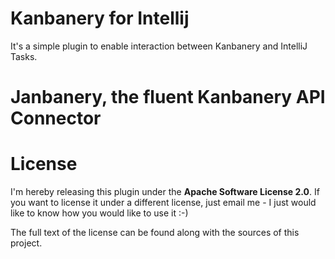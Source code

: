 Kanbanery for Intellij
======================
It's a simple plugin to enable interaction between Kanbanery and IntelliJ Tasks.


Janbanery, the fluent Kanbanery API Connector
=============================================


License
=======
I'm hereby releasing this plugin under the **Apache Software License 2.0**.
If you want to license it under a different license, just email me - I just would like to know how you would like to use it :-)

The full text of the license can be found along with the sources of this project.



